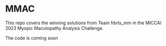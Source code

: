 # MMAC

This repo covers the winning solutions from Team fdvts_mm in the MICCAI 2023 Myopic Maculopathy Analysis Challenge.


The code is coming soon
